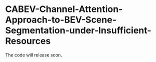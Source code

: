 # CABEV-Channel-Attention-Approach-to-BEV-Scene-Segmentation-under-Insufficient-Resources



The code will release soon. 
